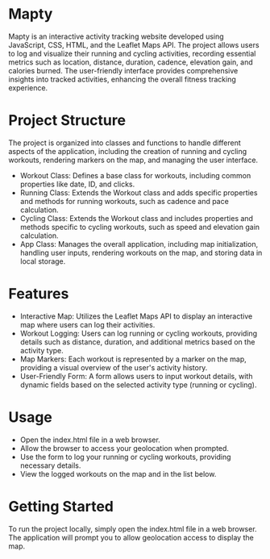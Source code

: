 # Mapty
Mapty is an interactive activity tracking website developed using JavaScript, CSS, HTML, and the Leaflet Maps API. The project allows users to log and visualize their running and cycling activities, recording essential metrics such as location, distance, duration, cadence, elevation gain, and calories burned. The user-friendly interface provides comprehensive insights into tracked activities, enhancing the overall fitness tracking experience.

# Project Structure
The project is organized into classes and functions to handle different aspects of the application, including the creation of running and cycling workouts, rendering markers on the map, and managing the user interface.
  - Workout Class: Defines a base class for workouts, including common properties like date, ID, and clicks.
  - Running Class: Extends the Workout class and adds specific properties and methods for running workouts, such as cadence and pace calculation.
  - Cycling Class: Extends the Workout class and includes properties and methods specific to cycling workouts, such as speed and elevation gain calculation.
  - App Class: Manages the overall application, including map initialization, handling user inputs, rendering workouts on the map, and storing data in local storage.

# Features
  - Interactive Map: Utilizes the Leaflet Maps API to display an interactive map where users can log their activities.
  - Workout Logging: Users can log running or cycling workouts, providing details such as distance, duration, and additional metrics based on the activity type.
  - Map Markers: Each workout is represented by a marker on the map, providing a visual overview of the user's activity history.
  - User-Friendly Form: A form allows users to input workout details, with dynamic fields based on the selected activity type (running or cycling).

# Usage
  - Open the index.html file in a web browser.
  - Allow the browser to access your geolocation when prompted.
  - Use the form to log your running or cycling workouts, providing necessary details.
  - View the logged workouts on the map and in the list below.

# Getting Started
To run the project locally, simply open the index.html file in a web browser. The application will prompt you to allow geolocation access to display the map.
